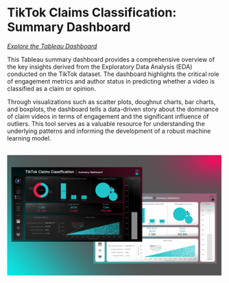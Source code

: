 # TikTok Claims Classification: Summary Dashboard

[*Explore the Tableau Dashboard*](https://public.tableau.com/app/profile/dane.tipene/viz/TikTokClaimsClassificationSummaryDashboardv2/SummaryDashboardDM#1)

This Tableau summary dashboard provides a comprehensive overview of the key insights derived from the Exploratory Data Analysis (EDA) conducted on the TikTok dataset. The dashboard highlights the critical role of engagement metrics and author status in predicting whether a video is classified as a claim or opinion. 

Through visualizations such as scatter plots, doughnut charts, bar charts, and boxplots, the dashboard tells a data-driven story about the dominance of claim videos in terms of engagement and the significant influence of outliers. This tool serves as a valuable resource for understanding the underlying patterns and informing the development of a robust machine learning model.

<br>

<img src="../Images/Final_TikTok_Claims_Classification_Summary_Dashboard_DM.png" alt="Tableau Summary Dashboard" width="500"/>
